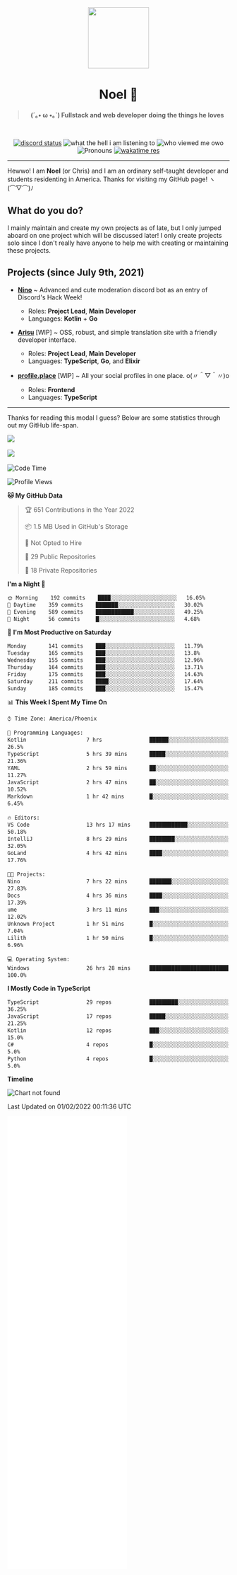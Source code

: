 <div align='center'>
  <div align='center'>
    <img
      src='https://cdn.floofy.dev/art/icons/icon_cinnamonserval.png'
      width='138'
      height='138'
    />
  </div>
  <h1>Noel 🐾</h1>
  <blockquote><strong>(´｡• ω •｡`) Fullstack and web developer doing the things he loves</strong></blockquote>

  <br />

  <a href='https://discord.com/users/280158289667555328' target='_blank'><img alt="discord status" src="https://dev.discordprofiles.me/badge/status/280158289667555328" /></a>
  <img alt="what the hell i am listening to" src="https://dev.discordprofiles.me/badge/spotify/280158289667555328" />
  <img alt="who viewed me owo" src="https://komarev.com/ghpvc/?username=auguwu" />
  <img alt='Pronouns' src='https://img.shields.io/endpoint?url=https://pronoundb.org/shields/6004d014406af11e4593a013' />
  <a href="https://wakatime.com/@auguwu" target='_blank'>
    <img alt='wakatime res' src='https://wakatime.com/badge/user/89736485-42ec-4c0f-a2f3-481db74514dc.svg' />
  </a>
</div>

<hr />

Hewwo! I am **Noel** (or Chris) and I am an ordinary self-taught developer and students residenting in America. Thanks for visiting my GitHub page! ヽ(⌒▽⌒)ﾉ

## What do you do?
I mainly maintain and create my own projects as of late, but I only jumped aboard on one project which will be discussed later! I only create projects
solo since I don't really have anyone to help me with creating or maintaining these projects.

## Projects (since July 9th, 2021)
- [**Nino**](https://nino.sh) ~ Advanced and cute moderation discord bot as an entry of Discord's Hack Week!
  - Roles: **Project Lead**, **Main Developer**
  - Languages: **Kotlin** + **Go**

- [**Arisu**](https://arisu.land) [WIP] ~ OSS, robust, and simple translation site with a friendly developer interface.
  - Roles: **Project Lead**, **Main Developer**
  - Languages: **TypeScript**, **Go**, and **Elixir**

- [**profile.place**](https://profile.place) [WIP] ~ All your social profiles in one place. o(〃＾▽＾〃)o
  - Roles: **Frontend**
  - Languages: **TypeScript**

---

Thanks for reading this modal I guess? Below are some statistics through out my GitHub life-span.

![](https://github-readme-stats.vercel.app/api?username=auguwu&count_private=true&show_icons=true&theme=gruvbox)

![](https://github-readme-stats.vercel.app/api/top-langs/?username=auguwu&layout=compact&theme=gruvbox)

<!--START_SECTION:waka-->
![Code Time](http://img.shields.io/badge/Code%20Time-2%2C687%20hrs%2059%20mins-blue)

![Profile Views](http://img.shields.io/badge/Profile%20Views-58-blue)

**🐱 My GitHub Data** 

> 🏆 651 Contributions in the Year 2022
 > 
> 📦 1.5 MB Used in GitHub's Storage 
 > 
> 🚫 Not Opted to Hire
 > 
> 📜 29 Public Repositories 
 > 
> 🔑 18 Private Repositories  
 > 
**I'm a Night 🦉** 

```text
🌞 Morning    192 commits    ████░░░░░░░░░░░░░░░░░░░░░   16.05% 
🌆 Daytime    359 commits    ███████░░░░░░░░░░░░░░░░░░   30.02% 
🌃 Evening    589 commits    ████████████░░░░░░░░░░░░░   49.25% 
🌙 Night      56 commits     █░░░░░░░░░░░░░░░░░░░░░░░░   4.68%

```
📅 **I'm Most Productive on Saturday** 

```text
Monday       141 commits    ███░░░░░░░░░░░░░░░░░░░░░░   11.79% 
Tuesday      165 commits    ███░░░░░░░░░░░░░░░░░░░░░░   13.8% 
Wednesday    155 commits    ███░░░░░░░░░░░░░░░░░░░░░░   12.96% 
Thursday     164 commits    ███░░░░░░░░░░░░░░░░░░░░░░   13.71% 
Friday       175 commits    ███░░░░░░░░░░░░░░░░░░░░░░   14.63% 
Saturday     211 commits    ████░░░░░░░░░░░░░░░░░░░░░   17.64% 
Sunday       185 commits    ███░░░░░░░░░░░░░░░░░░░░░░   15.47%

```


📊 **This Week I Spent My Time On** 

```text
⌚︎ Time Zone: America/Phoenix

💬 Programming Languages: 
Kotlin                   7 hrs               ██████░░░░░░░░░░░░░░░░░░░   26.5% 
TypeScript               5 hrs 39 mins       █████░░░░░░░░░░░░░░░░░░░░   21.36% 
YAML                     2 hrs 59 mins       ██░░░░░░░░░░░░░░░░░░░░░░░   11.27% 
JavaScript               2 hrs 47 mins       ██░░░░░░░░░░░░░░░░░░░░░░░   10.52% 
Markdown                 1 hr 42 mins        █░░░░░░░░░░░░░░░░░░░░░░░░   6.45%

🔥 Editors: 
VS Code                  13 hrs 17 mins      ████████████░░░░░░░░░░░░░   50.18% 
IntelliJ                 8 hrs 29 mins       ████████░░░░░░░░░░░░░░░░░   32.05% 
GoLand                   4 hrs 42 mins       ████░░░░░░░░░░░░░░░░░░░░░   17.76%

🐱‍💻 Projects: 
Nino                     7 hrs 22 mins       ███████░░░░░░░░░░░░░░░░░░   27.83% 
Docs                     4 hrs 36 mins       ████░░░░░░░░░░░░░░░░░░░░░   17.39% 
ume                      3 hrs 11 mins       ███░░░░░░░░░░░░░░░░░░░░░░   12.02% 
Unknown Project          1 hr 51 mins        █░░░░░░░░░░░░░░░░░░░░░░░░   7.04% 
Lilith                   1 hr 50 mins        █░░░░░░░░░░░░░░░░░░░░░░░░   6.96%

💻 Operating System: 
Windows                  26 hrs 28 mins      █████████████████████████   100.0%

```

**I Mostly Code in TypeScript** 

```text
TypeScript               29 repos            █████████░░░░░░░░░░░░░░░░   36.25% 
JavaScript               17 repos            █████░░░░░░░░░░░░░░░░░░░░   21.25% 
Kotlin                   12 repos            ███░░░░░░░░░░░░░░░░░░░░░░   15.0% 
C#                       4 repos             █░░░░░░░░░░░░░░░░░░░░░░░░   5.0% 
Python                   4 repos             █░░░░░░░░░░░░░░░░░░░░░░░░   5.0%

```


**Timeline**

![Chart not found](https://raw.githubusercontent.com/auguwu/auguwu/master/charts/bar_graph.png) 


 Last Updated on 01/02/2022 00:11:36 UTC
<!--END_SECTION:waka-->

![](./github-metrics.svg)
